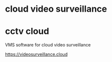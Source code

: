 # cloud video surveillance
# cctv cloud

VMS software for cloud video surveillance

https://videosurveillance.cloud
